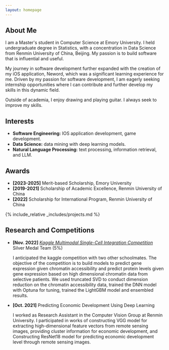 ```yaml
---
layout: homepage
---
```


## About Me

I am a Master's student in Computer Science at Emory University. I held undergraduate degree in Statistics, with a concentration in Data Science from Renmin University of China, Beijing. My passion is to build software that is influential and useful.

My journey in software development further expanded with the creation of my iOS application, Neword, which was a significant learning experience for me. Driven by my passion for software development, I am eagerly seeking internship opportunities where I can contribute and further develop my skills in this dynamic field. 

Outside of academia, I enjoy drawing and playing guitar. I always seek to improve my skills.

## Interests
- **Software Engineering:** IOS application development, game development.
- **Data Science:** data mining with deep learning models.
- **Natural Language Processing:** text processing, information retrieval, and LLM.


## Awards
- **[2023-2025]** Merit-based Scholarship, Emory University
- **[2019-2021]** Scholarship of Academic Excellence, Renmin University of China
- **[2022]** Scholarship for International Program, Renmin University of China

{% include_relative _includes/projects.md %}

## Research and Competitions

- **[Nov. 2022]** <a href="https://www.kaggle.com/competitions/open-problems-multimodal/overview" target="_blank">*Kaggle Multimodal Single-Cell Integration Competition*</a>  Silver Medal Team (5%)
    <div class="contents">
    I anticipated the kaggle competition with two other schoolmates. The objective of the competition is to build models to predict gene expression given chromatin accessibility and predict protein levels given gene expression based on high dimensional chromatin data from selective patients. We used truncated SVD to conduct dimension reduction on the chromatin accessibility data, trained the DNN model with Optuna for tuning, trained the LightGBM model and ensembled results.
    </div>

- **[Oct. 2021]** Predicting Economic Development Using Deep Learning
    <div class="contents">I worked as Research Assistant in the Computer Vision Group at Renmin University. I participated in works of constructing VGG model for extracting high-dimensional feature vectors from remote sensing images, providing cluster information for economic development, and Constructing ResNet18 model for predicting economic development level through remote sensing images.</div>
